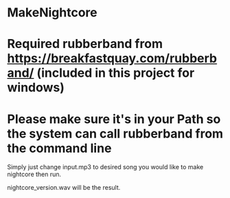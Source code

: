 # MakeNightcore


# Required rubberband from https://breakfastquay.com/rubberband/ (included in this project for windows)
# Please make sure it's in your Path so the system can call rubberband from the command line


Simply just change input.mp3 to desired song you would like to make nightcore then run.

nightcore_version.wav will be the result.
